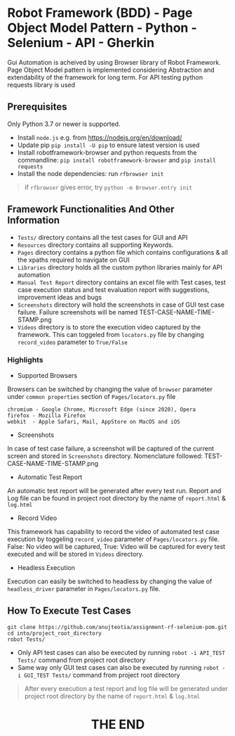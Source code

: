 # Robot Framework (BDD) - Page Object Model Pattern - Python - Selenium - API - Gherkin
Gui Automation is acheived by using Browser library of Robot Framework. Page Object Model pattern is implemented considering Abstraction and extendability of the framework for long term. 
For API testing python requests library is used

## Prerequisites
Only Python 3.7 or newer is supported.

* Install `node.js` e.g. from https://nodejs.org/en/download/
* Update pip `pip install -U pip` to ensure latest version is used
* Install robotframework-browser and python requests from the commandline: `pip install robotframework-browser`
and `pip install requests`
* Install the node dependencies: run `rfbrowser init`

>if `rfbrowser` gives error, try `python -m Browser.entry init`

## Framework Functionalities And Other Information

* `Tests/` directory contains all the test cases for GUI and API
* `Resources` directory contains all supporting Keywords.
* `Pages` directory contains a python file which contains configurations & all the xpaths required to navigate on GUI
* `Libraries` directory holds all the custom python libraries mainly for API automation
* `Manual Test Report` directory contains an excel file with Test cases, test case execution status and test evaluation report with suggestions, improvement ideas and bugs
* `Screenshots` directory will hold the screenshots in case of GUI test case failure. Failure screenshots will be named TEST-CASE-NAME-TIME-STAMP.png
* `Videos` directory is to store the execution video captured by the framework. This can toggeled from `locators.py` file by changing `record_video` parameter to `True/False`

### Highlights
* Supported Browsers 

Browsers can be switched by changing the value of `browser` parameter under `common properties` section of `Pages/locators.py` file
```
chromium - Google Chrome, Microsoft Edge (since 2020), Opera
firefox	- Mozilla Firefox
webkit	- Apple Safari, Mail, AppStore on MacOS and iOS
```

* Screenshots 

In case of test case failure, a screenshot will be captured of the current screen and stored in `Screenshots` directory. Nomenclature followed: TEST-CASE-NAME-TIME-STAMP.png

* Automatic Test Report

An automatic test report will be generated after every test run. Report and Log file can be found in project root directory by the name of `report.html` & `log.html`

* Record Video

This framework has capability to record the video of automated test case execution by toggeling `record_video` parameter of `Pages/locators.py` file. False: No video will be captured, True: Video will be captured for every test executed and will be stored in `Videos` directory.

* Headless Execution

Execution can easily be switched to headless by changing the value of `headless_driver` parameter in `Pages/locators.py` file.


## How To Execute Test Cases

```
git clone https://github.com/anujteotia/assignment-rf-selenium-pom.git
cd into/project_root_directory
robot Tests/
```
* Only API test cases can also be executed by running `robot -i API_TEST Tests/` command from project root directory
* Same way only GUI test cases can also be executed by running `robot -i GUI_TEST Tests/` command from project root directory

> After every execution a test report and log file will be generated under project root directory by the name of `report.html` & `log.html`


<h1 align="center">THE END</h1>                                                
